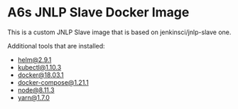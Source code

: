 # A6s JNLP Slave Docker Image   

This is a custom JNLP Slave image that is based on jenkinsci/jnlp-slave one.

Additional tools that are installed:

- helm@2.9.1
- kubectl@1.10.3
- docker@18.03.1
- docker-compose@1.21.1
- node@8.11.3
- yarn@1.7.0
